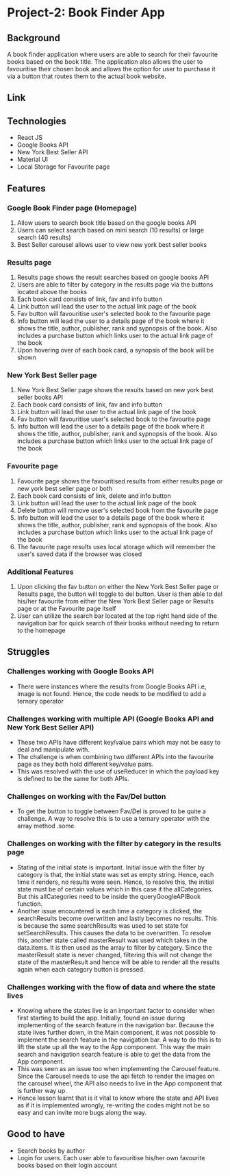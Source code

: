 # Project-2: Book Finder App

## Background

A book finder application where users are able to search for their favourite books based on the book title. The application also allows the user to favouritise their chosen book and allows the option for user to purchase it via a button that routes them to the actual book website.

## Link

## Technologies

- React JS
- Google Books API
- New York Best Seller API
- Material UI
- Local Storage for Favourite page

## Features

### Google Book Finder page (Homepage)

1. Allow users to search book title based on the google books API
2. Users can select search based on mini search (10 results) or large search (40 results)
3. Best Seller carousel allows user to view new york best seller books

### Results page

1. Results page shows the result searches based on google books API
2. Users are able to filter by category in the results page via the buttons located above the books
3. Each book card consists of link, fav and info button
4. Link button will lead the user to the actual link page of the book
5. Fav button will favouritise user's selected book to the favourite page
6. Info button will lead the user to a details page of the book where it shows the title, author, publisher, rank and sypnopsis of the book. Also includes a purchase button which links user to the actual link page of the book
7. Upon hovering over of each book card, a synopsis of the book will be shown

### New York Best Seller page

1. New York Best Seller page shows the results based on new york best seller books API
2. Each book card consists of link, fav and info button
3. Link button will lead the user to the actual link page of the book
4. Fav button will favouritise user's selected book to the favourite page
5. Info button will lead the user to a details page of the book where it shows the title, author, publisher, rank and sypnopsis of the book. Also includes a purchase button which links user to the actual link page of the book

### Favourite page

1. Favourite page shows the favouritised results from either results page or new york best seller page or both
2. Each book card consists of link, delete and info button
3. Link button will lead the user to the actual link page of the book
4. Delete button will remove user's selected book from the favourite page
5. Info button will lead the user to a details page of the book where it shows the title, author, publisher, rank and sypnopsis of the book. Also includes a purchase button which links user to the actual link page of the book
6. The favourite page results uses local storage which will remember the user's saved data if the browser was closed

### Additional Features

1. Upon clicking the fav button on either the New York Best Seller page or Results page, the button will toggle to del button. User is then able to del his/her favourite from either the New York Best Seller page or Results page or at the Favourite page itself
2. User can utilize the search bar located at the top right hand side of the navigation bar for quick search of their books without needing to return to the homepage

## Struggles

### Challenges working with Google Books API

- There were instances where the results from Google Books API i.e, image is not found. Hence, the code needs to be modified to add a ternary operator

### Challenges working with multiple API (Google Books API and New York Best Seller API)

- These two APIs have different key/value pairs which may not be easy to deal and manipulate with.
- The challenge is when combining two different APIs into the favourite page as they both hold different key/value pairs.
- This was resolved with the use of useReducer in which the payload key is defined to be the same for both APIs.

### Challenges on working with the Fav/Del button

- To get the button to toggle between Fav/Del is proved to be quite a challenge. A way to resolve this is to use a ternary operator with the array method .some.

### Challenges on working with the filter by category in the results page

- Stating of the initial state is important. Initial issue with the filter by category is that, the initial state was set as empty string. Hence, each time it renders, no results were seen. Hence, to resolve this, the initial state must be of certain values which in this case it the allCategories. But this allCategories need to be inside the queryGoogleAPIBook function.
- Another issue encountered is each time a category is clicked, the searchResults become overwritten and lastly becomes no results. This is because the same searchResults was used to set state for setSearchResults. This causes the data to be overwritten. To resolve this, another state called masterResult was used which takes in the data.items. It is then used as the array to filter by category. Since the masterResult state is never changed, filtering this will not change the state of the masterResult and hence will be able to render all the results again when each category button is pressed.

### Challenges working with the flow of data and where the state lives

- Knowing where the states live is an important factor to consider when first starting to build the app. Initially, found an issue during implementing of the search feature in the navigation bar. Because the state lives further down, in the Main component, it was not possible to implement the search feature in the navigation bar. A way to do this is to lift the state up all the way to the App component. This way the main search and navigation search feature is able to get the data from the App component.
- This was seen as an issue too when implementing the Carousel feature. Since the Carousel needs to use the api fetch to render the images on the carousel wheel, the API also needs to live in the App component that is further way up.
- Hence lesson learnt that is it vital to know where the state and API lives as if it is implemented wrongly, re-writing the codes might not be so easy and can invite more bugs along the way.

## Good to have

- Search books by author
- Login for users. Each user able to favouritise his/her own favourite books based on their login account
